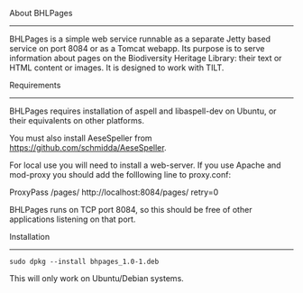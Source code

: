 About BHLPages
______________

BHLPages is a simple web service runnable as a separate Jetty based 
service on port 8084 or as a Tomcat webapp. Its purpose is to serve 
information about pages on the Biodiversity Heritage Library: their text 
or HTML content or images. It is designed to work with TILT.

Requirements
____________

BHLPages requires installation of aspell and libaspell-dev on Ubuntu, or their
equivalents on other platforms.

You must also install AeseSpeller from
https://github.com/schmidda/AeseSpeller.

For local use you will need to install a web-server. If you use Apache
and mod-proxy you should add the folllowing line to proxy.conf:

ProxyPass /pages/ http://localhost:8084/pages/ retry=0

BHLPages runs on TCP port 8084, so this should be free of other applications
listening on that port.

Installation
____________

    sudo dpkg --install bhpages_1.0-1.deb

This will only work on Ubuntu/Debian systems. 
